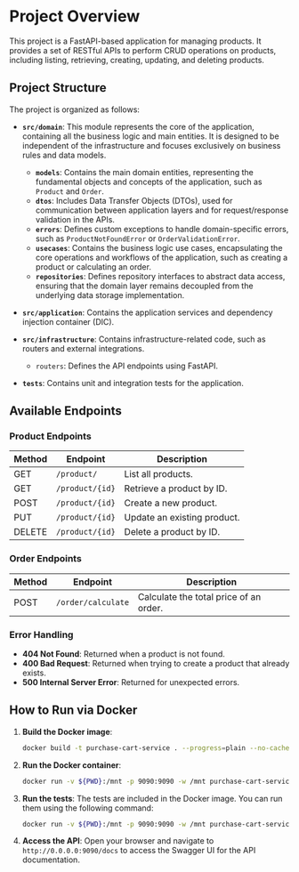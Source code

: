 # Project Overview

This project is a FastAPI-based application for managing products. It provides a set of RESTful APIs to perform CRUD operations on products, including listing, retrieving, creating, updating, and deleting products.

## Project Structure

The project is organized as follows:

- **`src/domain`**: This module represents the core of the application, containing all the business logic and main entities. It is designed to be independent of the infrastructure and focuses exclusively on business rules and data models.

  - **`models`**: Contains the main domain entities, representing the fundamental objects and concepts of the application, such as `Product` and `Order`.
  - **`dtos`**: Includes Data Transfer Objects (DTOs), used for communication between application layers and for request/response validation in the APIs.
  - **`errors`**: Defines custom exceptions to handle domain-specific errors, such as `ProductNotFoundError` or `OrderValidationError`.
  - **`usecases`**: Contains the business logic use cases, encapsulating the core operations and workflows of the application, such as creating a product or calculating an order.
  - **`repositories`**: Defines repository interfaces to abstract data access, ensuring that the domain layer remains decoupled from the underlying data storage implementation.

- **`src/application`**: Contains the application services and dependency injection container (DIC).

- **`src/infrastructure`**: Contains infrastructure-related code, such as routers and external integrations.
  - `routers`: Defines the API endpoints using FastAPI.

- **`tests`**: Contains unit and integration tests for the application.

## Available Endpoints

### Product Endpoints

| Method | Endpoint         | Description                     |
|--------|------------------|---------------------------------|
| GET    | `/product/`      | List all products.             |
| GET    | `/product/{id}`  | Retrieve a product by ID.      |
| POST   | `/product/{id}`  | Create a new product.          |
| PUT    | `/product/{id}`  | Update an existing product.    |
| DELETE | `/product/{id}`  | Delete a product by ID.        |

### Order Endpoints
| Method | Endpoint              | Description                          |
|--------|-----------------------|--------------------------------------|
| POST   | `/order/calculate`    | Calculate the total price of an order. |


### Error Handling

- **404 Not Found**: Returned when a product is not found.
- **400 Bad Request**: Returned when trying to create a product that already exists.
- **500 Internal Server Error**: Returned for unexpected errors.

## How to Run via Docker

1. **Build the Docker image**:
   ```bash
   docker build -t purchase-cart-service . --progress=plain --no-cache
    ```

2. **Run the Docker container**:
   ```bash
   docker run -v ${PWD}:/mnt -p 9090:9090 -w /mnt purchase-cart-service ./scripts/run.sh
    ```

3. **Run the tests**:
The tests are included in the Docker image. You can run them using the following command:
   ```bash
   docker run -v ${PWD}:/mnt -p 9090:9090 -w /mnt purchase-cart-service ./scripts/tests.sh
    ```

4. **Access the API**:
Open your browser and navigate to `http://0.0.0.0:9090/docs` to access the Swagger UI for the API documentation.